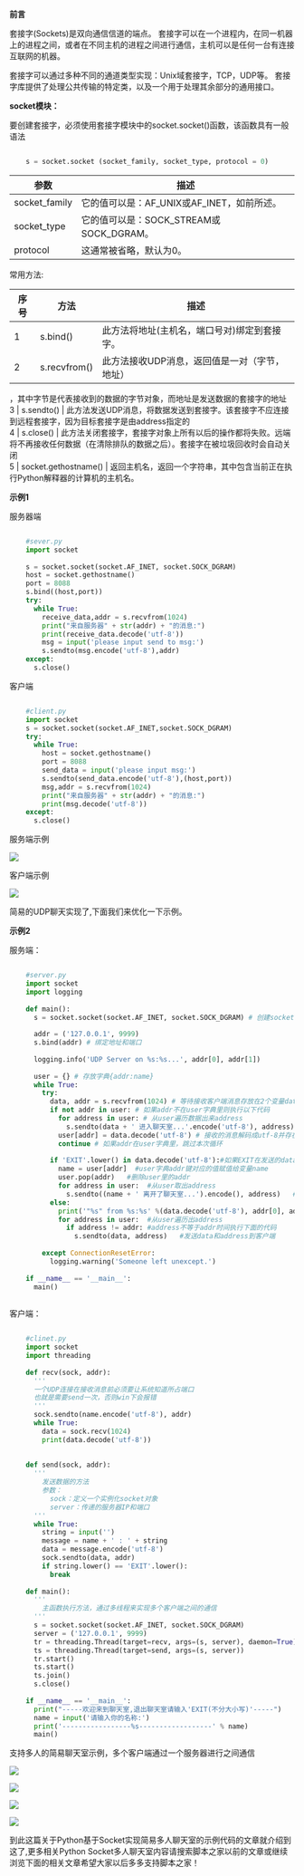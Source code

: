 **前言**

套接字(Sockets)是双向通信信道的端点。
套接字可以在一个进程内，在同一机器上的进程之间，或者在不同主机的进程之间进行通信，主机可以是任何一台有连接互联网的机器。

套接字可以通过多种不同的通道类型实现：Unix域套接字，TCP，UDP等。 套接字库提供了处理公共传输的特定类，以及一个用于处理其余部分的通用接口。

**socket模块：**

要创建套接字，必须使用套接字模块中的socket.socket()函数，该函数具有一般语法

```python

    s = socket.socket (socket_family, socket_type, protocol = 0)
```

|  参数  |  描述  
---|---  
socket_family  |  它的值可以是：AF_UNIX或AF_INET，如前所述。  
socket_type  |  它的值可以是：SOCK_STREAM或SOCK_DGRAM。  
protocol  |  这通常被省略，默认为0。  
  
常用方法:

序号  |  方法  |  描述  
---|---|---  
1  |  s.bind()  |  此方法将地址(主机名，端口号对)绑定到套接字。  
2  |  s.recvfrom()  |  此方法接收UDP消息，返回值是一对（字节， 地址）
，其中字节是代表接收到的数据的字节对象，而地址是发送数据的套接字的地址  
3  |  s.sendto()  |  此方法发送UDP消息，将数据发送到套接字。该套接字不应连接到远程套接字，因为目标套接字是由address指定的  
4  |  s.close()  |
此方法关闭套接字，套接字对象上所有以后的操作都将失败。远端将不再接收任何数据（在清除排队的数据之后）。套接字在被垃圾回收时会自动关闭  
5  |  socket.gethostname()  |  返回主机名，返回一个字符串，其中包含当前正在执行Python解释器的计算机的主机名。  
  
**示例1**

服务器端

```python

    #sever.py
    import socket
    
    s = socket.socket(socket.AF_INET, socket.SOCK_DGRAM)
    host = socket.gethostname()
    port = 8088
    s.bind((host,port))
    try:
      while True:
        receive_data,addr = s.recvfrom(1024)
        print("来自服务器" + str(addr) + "的消息:")
        print(receive_data.decode('utf-8'))
        msg = input('please input send to msg:')
        s.sendto(msg.encode('utf-8'),addr)
    except:
      s.close()
```

客户端

```python

    #client.py
    import socket
    s = socket.socket(socket.AF_INET,socket.SOCK_DGRAM)
    try:
      while True:
        host = socket.gethostname()
        port = 8088
        send_data = input('please input msg:')
        s.sendto(send_data.encode('utf-8'),(host,port))
        msg,addr = s.recvfrom(1024)
        print("来自服务器" + str(addr) + "的消息:")
        print(msg.decode('utf-8'))
    except:
      s.close()
```

服务端示例

![](https://img.jbzj.com/file_images/article/202011/2020112914520180.png)

客户端示例

![](https://img.jbzj.com/file_images/article/202011/2020112914520281.png)

简易的UDP聊天实现了,下面我们来优化一下示例。

**示例2**

服务端：

```python

    #server.py
    import socket
    import logging
    
    def main():
      s = socket.socket(socket.AF_INET, socket.SOCK_DGRAM) # 创建socket对象
    
      addr = ('127.0.0.1', 9999)
      s.bind(addr) # 绑定地址和端口
    
      logging.info('UDP Server on %s:%s...', addr[0], addr[1])
    
      user = {} # 存放字典{addr:name}
      while True:
        try:
          data, addr = s.recvfrom(1024) # 等待接收客户端消息存放在2个变量data和addr里
          if not addr in user: # 如果addr不在user字典里则执行以下代码
            for address in user: # 从user遍历数据出来address
              s.sendto(data + ' 进入聊天室...'.encode('utf-8'), address) # 发送user字典的data和address到客户端
            user[addr] = data.decode('utf-8') # 接收的消息解码成utf-8并存在字典user里,键名定义为addr
            continue # 如果addr在user字典里，跳过本次循环
    
          if 'EXIT'.lower() in data.decode('utf-8'):#如果EXIT在发送的data里
            name = user[addr]  #user字典addr键对应的值赋值给变量name
            user.pop(addr)   #删除user里的addr
            for address in user:  #从user取出address
              s.sendto((name + ' 离开了聊天室...').encode(), address)   #发送name和address到客户端
          else:  
            print('"%s" from %s:%s' %(data.decode('utf-8'), addr[0], addr[1])) 
            for address in user:  #从user遍历出address
              if address != addr: #address不等于addr时间执行下面的代码
                s.sendto(data, address)   #发送data和address到客户端
    
        except ConnectionResetError:
          logging.warning('Someone left unexcept.')
    
    if __name__ == '__main__':
      main()
    
```

客户端：

```python

    #clinet.py
    import socket
    import threading
    
    def recv(sock, addr):
      '''
      一个UDP连接在接收消息前必须要让系统知道所占端口
      也就是需要send一次，否则win下会报错
      '''
      sock.sendto(name.encode('utf-8'), addr)
      while True:
        data = sock.recv(1024)
        print(data.decode('utf-8'))
    
    
    def send(sock, addr):
      '''
        发送数据的方法
        参数：
          sock：定义一个实例化socket对象
          server：传递的服务器IP和端口
      '''
      while True:
        string = input('')
        message = name + ' : ' + string
        data = message.encode('utf-8')
        sock.sendto(data, addr)
        if string.lower() == 'EXIT'.lower():
          break
    
    def main():
      '''
        主函数执行方法，通过多线程来实现多个客户端之间的通信
      '''
      s = socket.socket(socket.AF_INET, socket.SOCK_DGRAM)
      server = ('127.0.0.1', 9999)
      tr = threading.Thread(target=recv, args=(s, server), daemon=True)
      ts = threading.Thread(target=send, args=(s, server))
      tr.start()
      ts.start()
      ts.join()
      s.close()
    
    if __name__ == '__main__':
      print("-----欢迎来到聊天室,退出聊天室请输入'EXIT(不分大小写)'-----")
      name = input('请输入你的名称:')
      print('-----------------%s------------------' % name)
      main()
```

支持多人的简易聊天室示例，多个客户端通过一个服务器进行之间通信

![](https://img.jbzj.com/file_images/article/202011/2020112914520282.png)

![](https://img.jbzj.com/file_images/article/202011/2020112914520383.png)

![](https://img.jbzj.com/file_images/article/202011/2020112914520384.png)

![](https://img.jbzj.com/file_images/article/202011/2020112914520385.png)

到此这篇关于Python基于Socket实现简易多人聊天室的示例代码的文章就介绍到这了,更多相关Python
Socket多人聊天室内容请搜索脚本之家以前的文章或继续浏览下面的相关文章希望大家以后多多支持脚本之家！

